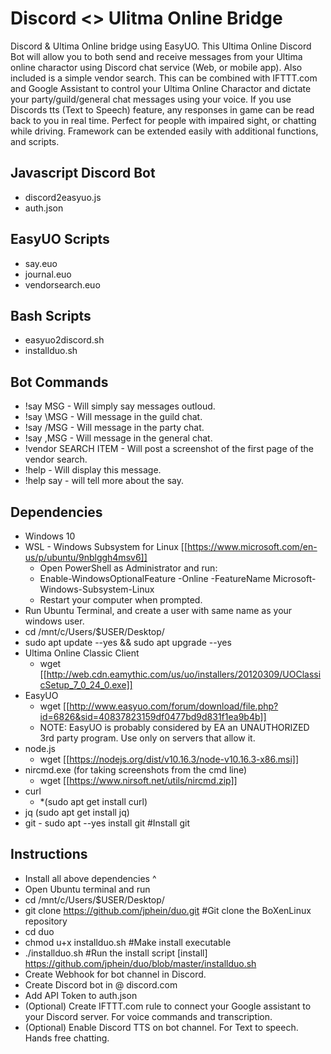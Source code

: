 # Discord <> Ulitma Online Bridge 
Discord & Ultima Online bridge using EasyUO. This Ultima Online Discord Bot will allow you to both send and receive messages from your Ultima online charactor using Discord chat service (Web, or mobile app). Also included is a simple vendor search. This can be combined with IFTTT.com and Google Assistant to control your Ultima Online Charactor and dictate your party/guild/general chat messages using your voice. If you use Discords tts (Text to Speech) feature, any responses in game can be read back to you in real time. Perfect for people with impaired sight, or chatting while driving. Framework can be extended easily with additional functions, and scripts. 

## Javascript Discord Bot
* discord2easyuo.js
* auth.json

## EasyUO Scripts 
* say.euo
* journal.euo
* vendorsearch.euo

## Bash Scripts
* easyuo2discord.sh
* installduo.sh

## Bot Commands
* !say MSG - Will simply say messages outloud.
* !say \MSG - Will message in the guild chat. 
* !say /MSG - Will message in the party chat.
* !say ,MSG - Will message in the general chat.
* !vendor SEARCH ITEM - Will post a screenshot of the first page of the vendor search.
* !help - Will display this message.
* !help say - will tell more about the say.

## Dependencies
* Windows 10
* WSL - Windows Subsystem for Linux [[https://www.microsoft.com/en-us/p/ubuntu/9nblggh4msv6]]
  * Open PowerShell as Administrator and run:
   * Enable-WindowsOptionalFeature -Online -FeatureName Microsoft-Windows-Subsystem-Linux
  * Restart your computer when prompted.
* Run Ubuntu Terminal, and create a user with same name as your windows user.
* cd /mnt/c/Users/$USER/Desktop/
* sudo apt update --yes && sudo apt upgrade --yes
* Ultima Online Classic Client 
  * wget [[http://web.cdn.eamythic.com/us/uo/installers/20120309/UOClassicSetup_7_0_24_0.exe]]
* EasyUO 
  * wget [[http://www.easyuo.com/forum/download/file.php?id=6826&sid=40837823159df0477bd9d831f1ea9b4b]]
   * NOTE: EasyUO is probably considered by EA an UNAUTHORIZED 3rd party program. Use only on servers that allow it.  
* node.js
  * wget [[https://nodejs.org/dist/v10.16.3/node-v10.16.3-x86.msi]]
* nircmd.exe (for taking screenshots from the cmd line) 
  * wget [[https://www.nirsoft.net/utils/nircmd.zip]]
* curl 
  * *(sudo apt get install curl)
* jq (sudo apt get install jq)
* git - sudo apt --yes install git #Install git

## Instructions
* Install all above dependencies ^
* Open Ubuntu terminal and run
* cd /mnt/c/Users/$USER/Desktop/
* git clone https://github.com/jphein/duo.git #Git clone the BoXenLinux repository 
* cd duo
* chmod u+x installduo.sh #Make install executable
* ./installduo.sh #Run the install script [install] https://github.com/jphein/duo/blob/master/installduo.sh
* Create Webhook for bot channel in Discord.
* Create Discord bot in @ discord.com
* Add API Token to auth.json
* (Optional) Create IFTTT.com rule to connect your Google assistant to your Discord server. For voice commands and transcription.  
* (Optional) Enable Discord TTS on bot channel. For Text to speech. Hands free chatting. 
